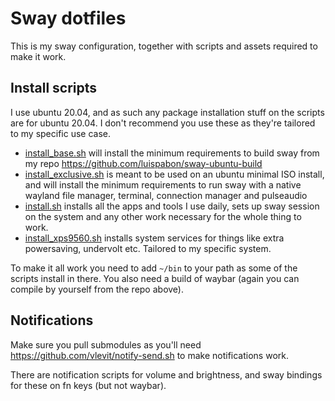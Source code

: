 # Sway dotfiles

This is my sway configuration, together with scripts and assets required to make it work.

## Install scripts

I use ubuntu 20.04, and as such any package installation stuff on the scripts are for ubuntu 20.04. I don't recommend you use these as they're tailored to my specific use case.

  * [install_base.sh](install_base.sh) will install the minimum requirements to build sway from my repo https://github.com/luispabon/sway-ubuntu-build
  * [install_exclusive.sh](install_exclusive.sh) is meant to be used on an ubuntu minimal ISO install, and will install the minimum requirements to run sway with a native wayland file manager, terminal, connection manager and pulseaudio
  * [install.sh](install.sh) installs all the apps and tools I use daily, sets up sway session on the system and any other work necessary for the whole thing to work.
  * [install_xps9560.sh](install_xps9560.sh) installs system services for things like extra powersaving, undervolt etc. Tailored to my specific system.

To make it all work you need to add `~/bin` to your path as some of the scripts install in there. You also need a build of waybar (again you can compile by yourself from the repo above).

## Notifications

Make sure you pull submodules as you'll need https://github.com/vlevit/notify-send.sh to make notifications work.

There are notification scripts for volume and brightness, and sway bindings for these on fn keys (but not waybar).
